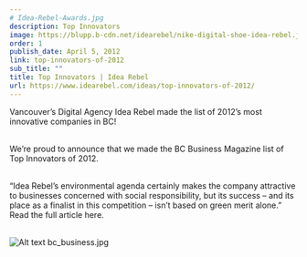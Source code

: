 ```yaml
---
# Idea-Rebel-Awards.jpg
description: Top Innovators
image: https://blupp.b-cdn.net/idearebel/nike-digital-shoe-idea-rebel.jpeg?quality=80&width=800
order: 1
publish_date: April 5, 2012
link: top-innovators-of-2012
sub_title: ""
title: Top Innovators | Idea Rebel
url: https://www.idearebel.com/ideas/top-innovators-of-2012/
---
```

Vancouver’s Digital Agency Idea Rebel made the list of 2012’s most innovative companies in BC!

\
We’re proud to announce that we made the BC Business Magazine list of Top Innovators of 2012.

\
“Idea Rebel’s environmental agenda certainly makes the company attractive to businesses concerned with social responsibility, but its success – and its place as a finalist in this competition – isn’t based on green merit alone.” Read the full article here.

\
![Alt text](https://blupp.b-cdn.net/idearebel/nike-digital-shoe-idea-rebel.jpeg?quality=80&width=800?quality=80&width=800 "a title")
bc_business.jpg
